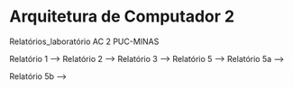 # Arquitetura de Computador 2
Relatórios_laboratório AC 2 PUC-MINAS

Relatório 1  --> 
Relatório 2  --> 
Relatório 3  --> 
Relatório 5  --> 
Relatório 5a --> 

Relatório 5b --> 
